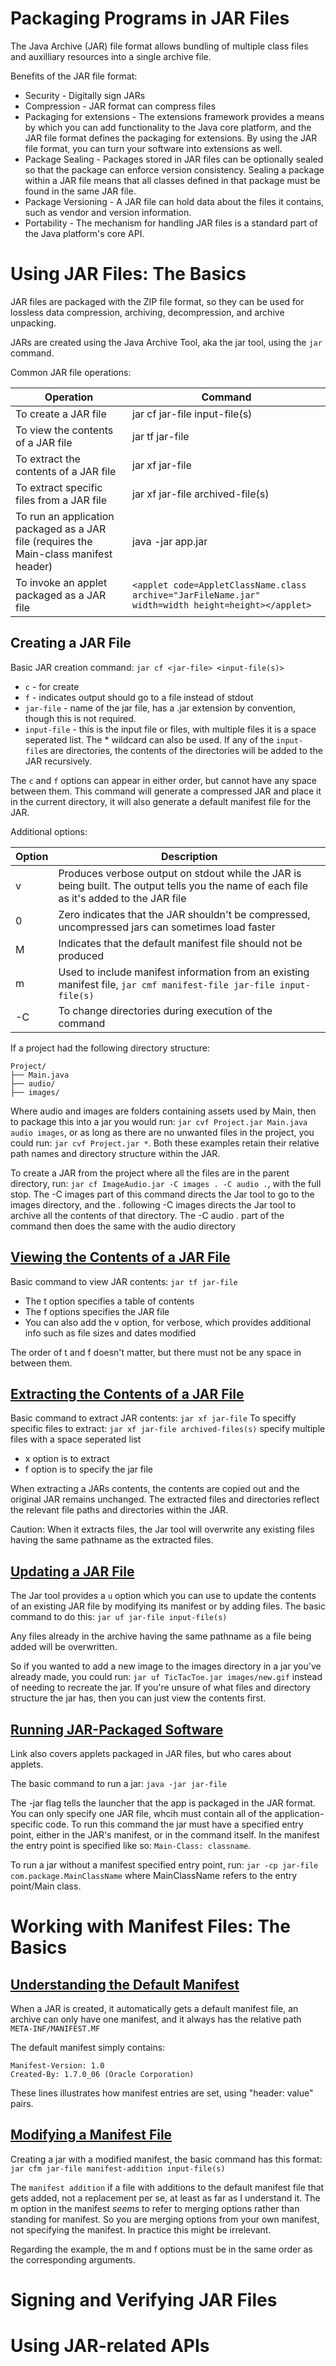 # Packaging Programs in JAR Files
The Java Archive (JAR) file format allows bundling of multiple class files and auxilliary resources into a single archive file.

Benefits of the JAR file format:
* Security - Digitally sign JARs
* Compression - JAR format can compress files
* Packaging for extensions - The extensions framework provides a means by which you can add functionality to the Java core platform, and the JAR file format defines the packaging for extensions. By using the JAR file format, you can turn your software into extensions as well.
* Package Sealing - Packages stored in JAR files can be optionally sealed so that the package can enforce version consistency. Sealing a package within a JAR file means that all classes defined in that package must be found in the same JAR file.
* Package Versioning - A JAR file can hold data about the files it contains, such as vendor and version information.
* Portability - The mechanism for handling JAR files is a standard part of the Java platform's core API.

# Using JAR Files: The Basics
JAR files are packaged with the ZIP file format, so they can be used for lossless data compression, archiving, decompression, and archive unpacking.

JARs are created using the Java Archive Tool, aka the jar tool, using the `jar` command.

Common JAR file operations:

| Operation | Command |
|-----------|---------|
|To create a JAR file|jar cf jar-file input-file(s)|
|To view the contents of a JAR file|jar tf jar-file|
|To extract the contents of a JAR file|jar xf jar-file|
|To extract specific files from a JAR file|jar xf jar-file archived-file(s)|
|To run an application packaged as a JAR file (requires the Main-class manifest header)|java -jar app.jar|
|To invoke an applet packaged as a JAR file|`<applet code=AppletClassName.class archive="JarFileName.jar" width=width height=height></applet>`|

## Creating a JAR File
Basic JAR creation command: `jar cf <jar-file> <input-file(s)>`
* `c` - for create
* `f` - indicates output should go to a file instead of stdout
* `jar-file` - name of the jar file, has a .jar extension by convention, though this is not required.
* `input-file` - this is the input file or files, with multiple files it is a space seperated list. The * wildcard can also be used. If any of the `input-file`s are directories, the contents of the directories will be added to the JAR recursively.

The `c` and `f` options can appear in either order, but cannot have any space between them.
This command will generate a compressed JAR and place it in the current directory, it will also generate a default manifest file for the JAR.

Additional options:

|Option|Description|
|------|-----------|
|v|Produces verbose output on stdout while the JAR is being built. The output tells you the name of each file as it's added to the JAR file|
|0|Zero indicates that the JAR shouldn't be compressed, uncompressed jars can sometimes load faster|
|M|Indicates that the default manifest file should not be produced|
|m|Used to include manifest information from an existing manifest file, `jar cmf manifest-file jar-file input-file(s)`|
|-C|To change directories during execution of the command|

If a project had the following directory structure:
```
Project/
├── Main.java
├── audio/
├── images/
```
Where audio and images are folders containing assets used by Main, then to package this into a jar you would run: `jar cvf Project.jar Main.java audio images`, or as long as there are no unwanted files in the project, you could run: `jar cvf Project.jar *`. Both these examples retain their relative path names and directory structure within the JAR.

To create a JAR from the project where all the files are in the parent directory, run: `jar cf ImageAudio.jar -C images . -C audio .`, with the full stop. The -C images part of this command directs the Jar tool to go to the images directory, and the . following -C images directs the Jar tool to archive all the contents of that directory. The -C audio . part of the command then does the same with the audio directory

## [Viewing the Contents of a JAR File](https://docs.oracle.com/javase/tutorial/deployment/jar/view.html)
Basic command to view JAR contents: `jar tf jar-file`
* The t option specifies a table of contents
* The f options specifies the JAR file
* You can also add the v option, for verbose, which provides additional info such as file sizes and dates modified

The order of t and f doesn't matter, but there must not be any space in between them.

## [Extracting the Contents of a JAR File](https://docs.oracle.com/javase/tutorial/deployment/jar/unpack.html)
Basic command to extract JAR contents: `jar xf jar-file`
To speciffy specific files to extract: `jar xf jar-file archived-files(s)` specify multiple files with a space seperated list
* x option is to extract
* f option is to specify the jar file

When extracting a JARs contents, the contents are copied out and the original JAR remains unchanged. The extracted files and directories reflect the relevant file paths and directories within the JAR.

Caution: When it extracts files, the Jar tool will overwrite any existing files having the same pathname as the extracted files.

## [Updating a JAR File](https://docs.oracle.com/javase/tutorial/deployment/jar/update.html)
The Jar tool provides a `u` option which you can use to update the contents of an existing JAR file by modifying its manifest or by adding files.
The basic command to do this: `jar uf jar-file input-file(s)`

Any files already in the archive having the same pathname as a file being added will be overwritten.

So if you wanted to add a new image to the images directory in a jar you've already made, you could run: `jar uf TicTacToe.jar images/new.gif` instead of needing to recreate the jar. If you're unsure of what files and directory structure the jar has, then you can just view the contents first.

## [Running JAR-Packaged Software](https://docs.oracle.com/javase/tutorial/deployment/jar/run.html)
Link also covers applets packaged in JAR files, but who cares about applets.

The basic command to run a jar: `java -jar jar-file`

The -jar flag tells the launcher that the app is packaged in the JAR format. You can only specify one JAR file, whcih must contain all of the application-specific code. To run this command the jar must have a specified entry point, either in the JAR's manifest, or in the command itself.
In the manifest the entry point is specified like so: `Main-Class: classname`.

To run a jar without a manifest specified entry point, run: `jar -cp jar-file com.package.MainClassName` where MainClassName refers to the entry point/Main class.

# Working with Manifest Files: The Basics

## [Understanding the Default Manifest](https://docs.oracle.com/javase/tutorial/deployment/jar/defman.html)
When a JAR is created, it automatically gets a default manifest file, an archive can only have one manifest, and it always has the relative path `META-INF/MANIFEST.MF`

The default manifest simply contains:
```
Manifest-Version: 1.0
Created-By: 1.7.0_06 (Oracle Corporation)
```

These lines illustrates how manifest entries are set, using "header: value" pairs.

## [Modifying a Manifest File](https://docs.oracle.com/javase/tutorial/deployment/jar/modman.html)
Creating a jar with a modified manifest, the basic command has this format: `jar cfm jar-file manifest-addition input-file(s)`

The `manifest addition` if a file with additions to the default manifest file that gets added, not a replacement per se, at least as far as I understand it. The m option in the manifest *seems* to refer to merging options rather than standing for manifest. So you are merging options from your own manifest, not specifying the manifest. In practice this might be irrelevant.

Regarding the example, the m and f options must be in the same order as the corresponding arguments.

# Signing and Verifying JAR Files

# Using JAR-related APIs
